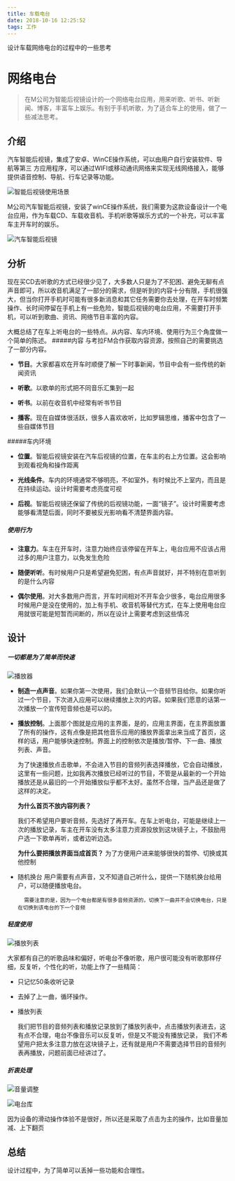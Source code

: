 ```yaml
---
title: 车载电台
date: 2018-10-16 12:25:52
tags: 工作
---
```

设计车载网络电台的过程中的一些思考
<!-- more -->
# 网络电台
> 在M公司为智能后视镜设计的一个网络电台应用，用来听歌、听书、听新闻、博客，丰富车上娱乐。有别于手机听歌，为了适合车上的使用，做了一些减法思考。

## 介绍

汽车智能后视镜，集成了安卓、WinCE操作系统，可以由用户自行安装软件、导航等第三
方应用程序，可以通过WIFI或移动通讯网络来实现无线网络接入，能够提供语音控制、导航、行车记录等功能。

![智能后视镜使用场景](http://upload-images.jianshu.io/upload_images/187805-40890f3b1902e2f3.png?imageMogr2/auto-orient/strip%7CimageView2/2/w/1240)

M公司汽车智能后视镜，安装了winCE操作系统，我们需要为这款设备设计一个电台应用，作为车载CD、车载收音机、手机听歌等娱乐方式的一个补充，可以丰富车主开车时的娱乐。

![汽车智能后视镜](http://upload-images.jianshu.io/upload_images/187805-c684078da5b20061.jpg?imageMogr2/auto-orient/strip%7CimageView2/2/w/1240)

## 分析

现在买CD去听歌的方式已经很少见了，大多数人只是为了不犯困、避免无聊有点声音即可，所以收音机满足了一部分的需求，但是听到的内容十分有限，手机很强大，但当你打开手机时可能有很多新消息和其它任务需要你去处理，在开车时频繁操作、长时间停留在手机上有一些危险，智能后视镜的电台应用，不需要打开手机，可以听到歌曲、资讯、网络节目丰富的内容。

大概总结了在车上听电台的一些特点。从内容、车内环境、使用行为三个角度做一个简单的陈述。
#####内容
与考拉FM合作获取内容资源，按照自己的需要挑选了一部分内容。

- **节目**。大家都喜欢在开车时顺便了解一下时事新闻，节目中会有一些传统的新闻资讯

- **听歌**。以歌单的形式把不同音乐汇集到一起

- **听书**。以前在收音机中经常有听书节目

- **播客**。现在自媒体很活跃，很多人喜欢收听，比如罗辑思维，播客中包含了一些自媒体节目

#####车内环境
- **位置**。智能后视镜安装在汽车后视镜的位置，在车主的右上方位置。这会影响到观看视角和操作距离

- **光线条件**。车内的环境通常不够明亮，不如室外，有时候比不上室内，而且是在持续运动。设计时需要考虑亮度可视

- **后视**。智能后视镜还保留了传统的后视镜功能，一面“镜子”。设计时需要考虑能够看清楚后面，同时不要被反光影响看不清楚界面内容。

##### 使用行为
- **注意力**。车主在开车时，注意力始终应该停留在开车上，电台应用不应该占用过多的用户注意力，以免发生危险

- **随便听听**。有时候用户只是希望避免犯困，有点声音就好，并不特别在意听到的是什么内容

- **偶尔使用**。对大多数用户而言，开车时间相对不开车会少很多，电台应用很多时候用户是没在使用的，加上有手机、收音机等替代方式，在车上使用电台应用就很可能是短暂而间断的，所以在设计上需要考虑到这些情况

## 设计

##### 一切都是为了简单而快速

![播放器](http://upload-images.jianshu.io/upload_images/187805-3dbe53935c5fd1fc.png?imageMogr2/auto-orient/strip%7CimageView2/2/w/1240)
- **制造一点声音**。如果你第一次使用，我们会默认一个音频节目给你。如果你听过一个节目，下次进入应用可以继续播放上次的内容。如果我们愿意的话第一次播放一个宣传短音频也是可以的。

- **播放控制**。上面那个图就是应用的主界面，是的，应用主界面，在主界面放置了所有的操作，这有点像是把其他音乐应用的播放界面拿出来当成了首页，这样的话，用户能够快速控制。界面上的控制依次是播放/暂停、下一曲、播放列表、声音。

	为了快速播放点击歌单，不会进入节目的音频列表选择播放，它会自动播放，这里有一些问题，比如我再次播放已经听过的节目，不管是从最新的一个开始播放还是从最旧的一个开始播放似乎都不太好。虽然不合理，当产品还是做了这样的决定。

	**为什么首页不放内容列表？**

	我们不希望用户要听音频，先选好了再开车。在车上听电台，可能是继续上一次的播放记录，车主在开车没有太多注意力资源投放到这块镜子上，不鼓励用户选一下歌单再听，或者边听边选。

	**为什么要把播放界面当成首页？**
	为了方便用户进来能够很快的暂停、切换或其他控制

- 随机换台
	用户需要有点声音，又不知道自己听什么，提供一下随机换台给用户，可以随便播放电台。

		需要注意的是，因为一个电台都是有很多音频资源的，切换下一曲并不会切换电台，只是在切换到该电台的下一个音频

##### 轻度使用

![播放列表](http://upload-images.jianshu.io/upload_images/187805-d13553eebbbf0f72.png?imageMogr2/auto-orient/strip%7CimageView2/2/w/1240)

大家都有自己的听歌品味和偏好，听电台不像听歌，用户很可能没有听歌那样仔细，反复听，个性化的听，功能上作了一些精简：

- 只记忆50条收听记录

- 去掉了上一曲，循环操作。

- 播放列表

	我们把节目的音频列表和播放记录放到了播放列表中，点击播放列表进去，这有点不合理，电台不像音乐可以反复听，但是又不能没有播放记录，
我们不希望用户把太多注意力放在这块镜子上，还有就是用户不需要选择节目的音频列表再播放，问题前面已经讲过了。

##### 折衷处理

![音量调整](http://upload-images.jianshu.io/upload_images/187805-6e142f9ed3047866.png?imageMogr2/auto-orient/strip%7CimageView2/2/w/1240)

![电台库](http://upload-images.jianshu.io/upload_images/187805-dbbd3d278f2ece35.png?imageMogr2/auto-orient/strip%7CimageView2/2/w/1240)

因为设备的滑动操作体验不是很好，所以还是采取了点击为主的操作，比如音量加减、上下翻页

## 总结
设计过程中，为了简单可以丢掉一些功能和合理性。
